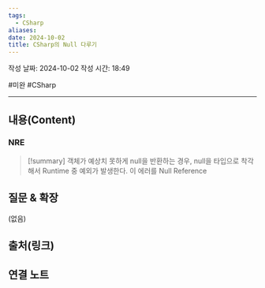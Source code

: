 ```yaml
---
tags:
  - CSharp
aliases: 
date: 2024-10-02
title: CSharp의 Null 다루기
---
```

작성 날짜: 2024-10-02
작성 시간: 18:49

#미완 #CSharp 

----
## 내용(Content)

### NRE

>[!summary]
>객체가 예상치 못하게 null을 반환하는 경우, null을 타입으로 착각해서 Runtime 중 예외가 발생한다. 이 에러를 Null Reference

## 질문 & 확장

(없음)

## 출처(링크)


## 연결 노트










